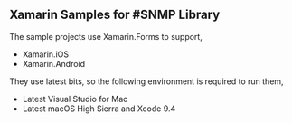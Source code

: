 Xamarin Samples for #SNMP Library
---------------------------------
The sample projects use Xamarin.Forms to support,

* Xamarin.iOS
* Xamarin.Android

They use latest bits, so the following environment is required to run them,

* Latest Visual Studio for Mac
* Latest macOS High Sierra and Xcode 9.4
